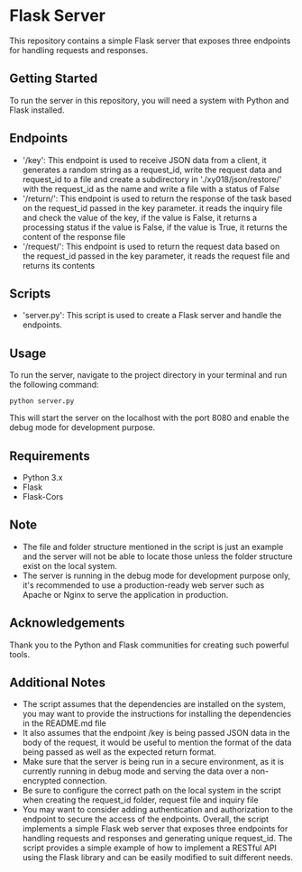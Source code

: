 # Flask Server

This repository contains a simple Flask server that exposes three endpoints for handling requests and responses.

## Getting Started

To run the server in this repository, you will need a system with Python and Flask installed.
## Endpoints

* '/key': This endpoint is used to receive JSON data from a client, it generates a random string as a request_id, write the request data and request_id to a file and create a subdirectory in './xy018/json/restore/' with the request_id as the name and write a file with a status of False
* '/return/<key>': This endpoint is used to return the response of the task based on the request_id passed in the key parameter. it reads the inquiry file and check the value of the key, if the value is False, it returns a processing status if the value is False, if the value is True, it returns the content of the response file
* '/request/<key>': This endpoint is used to return the request data based on the request_id passed in the key parameter, it reads the request file and returns its contents

## Scripts

* 'server.py': This script is used to create a Flask server and handle the endpoints.

## Usage
To run the server, navigate to the project directory in your terminal and run the following command:

    python server.py
    
This will start the server on the localhost with the port 8080 and enable the debug mode for development purpose.

## Requirements

* Python 3.x
* Flask
* Flask-Cors

## Note

* The file and folder structure mentioned in the script is just an example and the server will not be able to locate those unless the folder structure exist on the local system.
* The server is running in the debug mode for development purpose only, it's recommended to use a production-ready web server such as Apache or Nginx to serve the application in production.

## Acknowledgements

Thank you to the Python and Flask communities for creating such powerful tools.

## Additional Notes

* The script assumes that the dependencies are installed on the system, you may want to provide the instructions for installing the dependencies in the README.md file
* It also assumes that the endpoint /key is being passed JSON data in the body of the request, it would be useful to mention the format of the data being passed as well as the expected return format.
* Make sure that the server is being run in a secure environment, as it is currently running in debug mode and serving the data over a non-encrypted connection.
* Be sure to configure the correct path on the local system in the script when creating the request_id folder, request file and inquiry file
* You may want to consider adding authentication and authorization to the endpoint to secure the access of the endpoints.
Overall, the script implements a simple Flask web server that exposes three endpoints for handling requests and responses and generating unique request_id. The script provides a simple example of how to implement a RESTful API using the Flask library and can be easily modified to suit different needs.
